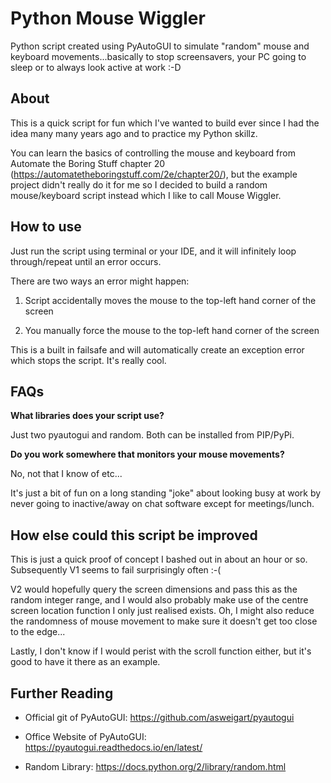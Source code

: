 # Python Mouse Wiggler
Python script created using PyAutoGUI to simulate "random" mouse and keyboard movements...basically to stop screensavers, your PC going to sleep or to always look active at work :-D

## About

This is a quick script for fun which I've wanted to build ever since I had the idea many many years ago and to practice my Python skillz.

You can learn the basics of controlling the mouse and keyboard from Automate the Boring Stuff chapter 20 (https://automatetheboringstuff.com/2e/chapter20/), but the example project didn't really do it for me so I decided to build a random mouse/keyboard script instead which I like to call Mouse Wiggler.

## How to use

Just run the script using terminal or your IDE, and it will infinitely loop through/repeat until an error occurs.

There are two ways an error might happen:

1. Script accidentally moves the mouse to the top-left hand corner of the screen

2. You manually force the mouse to the top-left hand corner of the screen

This is a built in failsafe and will automatically create an exception error which stops the script. It's really cool.

## FAQs

**What libraries does your script use?**

Just two pyautogui and random. Both can be installed from PIP/PyPi.

**Do you work somewhere that monitors your mouse movements?**

No, not that I know of etc...

It's just a bit of fun on a long standing "joke" about looking busy at work by never going to inactive/away on chat software except for meetings/lunch.

## How else could this script be improved

This is just a quick proof of concept I bashed out in about an hour or so. Subsequently V1 seems to fail surprisingly often :-(

V2 would hopefully query the screen dimensions and pass this as the random integer range, and I would also probably make use of the centre screen location function I only just realised exists. Oh, I might also reduce the randomness of mouse movement to make sure it doesn't get too close to the edge...

Lastly, I don't know if I would perist with the scroll function either, but it's good to have it there as an example.

## Further Reading

- Official git of PyAutoGUI: https://github.com/asweigart/pyautogui 

- Office Website of PyAutoGUI: https://pyautogui.readthedocs.io/en/latest/

- Random Library:  https://docs.python.org/2/library/random.html
